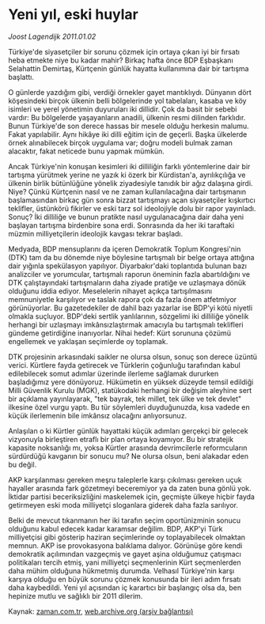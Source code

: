 # Yeni yıl, eski huylar

*Joost Lagendijk 2011.01.02*

<td class="columnist-detail">
<p>Türkiye'de siyasetçiler bir sorunu çözmek için ortaya çıkan iyi bir fırsatı heba etmekte niye bu kadar mahir? Birkaç hafta önce BDP Eşbaşkanı Selahattin Demirtaş, Kürtçenin günlük hayatta kullanımına dair bir tartışma başlattı.</p>
<p>
<div id="haberMetinDiv">
<p>O günlerde yazdığım gibi, verdiği örnekler gayet mantıklıydı. Dünyanın dört köşesindeki birçok ülkenin belli bölgelerinde yol tabelaları, kasaba ve köy isimleri ve yerel yönetimin duyuruları iki dillidir. Çok da basit bir sebebi vardır: Bu bölgelerde yaşayanların anadili, ülkenin resmi dilinden farklıdır. Bunun Türkiye'de son derece hassas bir mesele olduğu herkesin malumu. Fakat yapılabilir. Aynı hikâye iki dilli eğitim için de geçerli. Başka ülkelerde örnek alınabilecek birçok uygulama var; doğru modeli bulmak zaman alacaktır, fakat neticede bunu yapmak mümkün.
<p>Ancak Türkiye'nin konuşan kesimleri iki dilliliğin farklı yöntemlerine dair bir tartışma yürütmek yerine ne yazık ki özerk bir Kürdistan'a, ayrılıkçılığa ve ülkenin birlik bütünlüğüne yönelik ziyadesiyle tanıdık bir ağız dalaşına girdi. Niye? Çünkü Kürtçenin nasıl ve ne zaman kullanılacağına dair tartışmanın başlamasından birkaç gün sonra bizzat tartışmayı açan siyasetçiler kışkırtıcı teklifler, üstünkörü fikirler ve eski tarz sol ideolojiyle dolu bir rapor yayınladı. Sonuç? İki dilliliğe ve bunun pratikte nasıl uygulanacağına dair daha yeni başlayan tartışma birdenbire sona erdi. Sonrasında da her iki taraftaki müzmin milliyetçilerin ideolojik kavgası tekrar başladı.
<p>Medyada, BDP mensuplarını da içeren Demokratik Toplum Kongresi'nin (DTK) tam da bu dönemde niye böylesine tartışmalı bir belge ortaya attığına dair yığınla spekülasyon yapılıyor. Diyarbakır'daki toplantıda bulunan bazı analizciler ve yorumcular, tartışmalı raporun öneminin fazla abartıldığını ve DTK çalıştayındaki tartışmaların daha ziyade pratiğe ve uzlaşmaya dönük olduğunu iddia ediyor. Meselelerin nihayet açıkça tartışılmasını memnuniyetle karşılıyor ve taslak rapora çok da fazla önem atfetmiyor görünüyorlar. Bu gazetedekiler de dahil bazı yazarlar ise BDP'yi kötü niyetli olmakla suçluyor. BDP'deki sertlik yanlılarının, sözgelimi iki dilliliğe yönelik herhangi bir uzlaşmayı imkânsızlaştırmak amacıyla bu tartışmalı teklifleri gündeme getirdiğine inanıyorlar. Nihai hedef: Kürt sorununa çözümü engellemek ve yaklaşan seçimlerde oy toplamak.
<p>DTK projesinin arkasındaki saikler ne olursa olsun, sonuç son derece üzüntü verici. Kürtlere fayda getirecek ve Türklerin çoğunluğu tarafından kabul edilebilecek somut adımlar üzerinde ilerleme sağlamak dururken başladığımız yere dönüyoruz. Hükümetin en yüksek düzeyde temsil edildiği Milli Güvenlik Kurulu (MGK), statükodaki herhangi bir değişim aleyhine sert bir açıklama yayınlayarak, "tek bayrak, tek millet, tek ülke ve tek devlet" ilkesine özel vurgu yaptı. Bu tür söylemleri duyduğunuzda, kısa vadede en küçük ilerlemenin bile imkânsız olacağını anlıyorsunuz.
<p>Anlaşılan o ki Kürtler günlük hayattaki küçük adımları gerçekçi bir gelecek vizyonuyla birleştiren etraflı bir plan ortaya koyamıyor. Bu bir stratejik kapasite noksanlığı mı, yoksa Kürtler arasında devrimcilerle reformcuların sürdürdüğü kavganın bir sonucu mu? Ne olursa olsun, beni alakadar eden bu değil.
<p>AKP karşılanması gereken meşru taleplerle karşı çıkılması gereken uçuk hayaller arasında fark gözetmeyi beceremiyor ya da zaten buna gönlü yok. İktidar partisi beceriksizliğini maskelemek için, geçmişte ülkeye hiçbir fayda getirmeyen eski moda milliyetçi sloganlara giderek daha fazla sarılıyor.
<p>Belki de mevcut tıkanmanın her iki tarafın seçim oportünizminin sonucu olduğunu kabul edecek kadar karamsar değilim. BDP, AKP'yi Türk milliyetçisi gibi gösterip haziran seçimlerinde oy toplayabilecek olmaktan memnun. AKP ise provokasyona balıklama dalıyor. Görünüşe göre kendi demokratik açılımından vazgeçmiş ve gayet aşina olduğumuz çatışmacı politikaları tercih etmiş, yani milliyetçi seçmenlerinin Kürt seçmenlerden daha mühim olduğuna hükmetmiş durumda. Velhasıl Türkiye'nin karşı karşıya olduğu en büyük sorunu çözmek konusunda bir ileri adım fırsatı daha kaybedildi. Yeni yıl açısından iç karartıcı bir başlangıç olsa da, ben hepinize mutlu ve sağlıklı bir 2011 dilerim. </p></p></p></p></p></p></p></div>
</p>
<a href="http://web.archive.org/web/20110123145135/mailto:j.lagendijk@zaman.com.tr">
</a></td>

Kaynak: [zaman.com.tr](http://zaman.com.tr/yazar.do?yazino=1073166), [web.archive.org (arşiv bağlantısı)](http://web.archive.org/web/20110123145135/http://www.zaman.com.tr:80/yazar.do?yazino=1073166)
